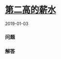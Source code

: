 # [第二高的薪水](https://leetcode-cn.com/problems/second-highest-salary)
2019-01-03
### 问题


### 解答

```

```
